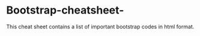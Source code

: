 # Bootstrap-cheatsheet-
This cheat sheet contains a list of important bootstrap codes in html format.
